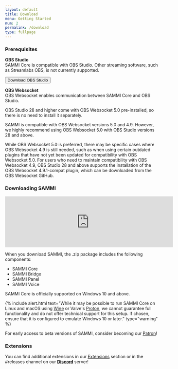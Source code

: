 ```yaml
---
layout: default
title: Download
menu: Getting Started
num: 2
permalink: /download
type: fullpage
---
```


### Prerequisites

**OBS Studio**     
SAMMI Core is compatible with OBS Studio. Other streaming software, such as Streamlabs OBS, is not currently supported.

<a href="https://obsproject.com/"><button type="button" class="btn btn-outline-secondary">Download OBS Studio</button></a>
  
**OBS Websocket**       
OBS Websocket enables communication between SAMMI Core and OBS Studio.

OBS Studio 28 and higher come with OBS Websocket 5.0 pre-installed, so there is no need to install it separately.

SAMMI is compatible with OBS Websocket versions 5.0 and 4.9. However, we highly recommend using OBS Websocket 5.0 with OBS Studio versions 28 and above.

While OBS Websocket 5.0 is preferred, there may be specific cases where OBS Websocket 4.9 is still needed, such as when using certain outdated plugins that have not yet been updated for compatibility with OBS Websocket 5.0. For users who need to maintain compatibility with OBS Websocket 4.9, OBS Studio 28 and above supports the installation of the OBS Websocket 4.9.1-compat plugin, which can be downloaded from the OBS Websocket GitHub.

### Downloading SAMMI

<iframe frameborder="0" src="https://itch.io/embed/1701438?dark=true" width="552" height="167"><a href="https://sammisolutions.itch.io/sammi">SAMMI by SAMMI</a></iframe>

When you download SAMMI, the .zip package includes the following components:
- SAMMI Core
- SAMMI Bridge
- SAMMI Panel
- SAMMI Voice

SAMMI Core is officially supported on Windows 10 and above.

{% include alert.html text="While it may be possible to run SAMMI Core on Linux and macOS using <a href='https://www.winehq.org/'>Wine</a> or Valve's <a href='https://github.com/ValveSoftware/Proton'>Proton</a>, we cannot guarantee full functionality and do not offer technical support for this setup. If chosen, ensure that it is configured to emulate Windows 10 or later." type="warning" %}

For early access to beta versions of SAMMI, consider becoming our [Patron](https://www.patreon.com/sammidevs)!

### Extensions
You can find additional extensions in our [Extensions](https://sammi.solutions/extensions) section or in the #releases channel on our **[Discord](https://discord.gg/dXez8Zh)** server!
